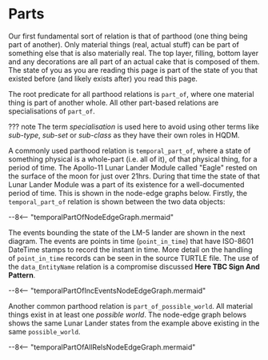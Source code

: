 # Parts

Our first fundamental sort of relation is that of parthood (one thing being part of another).  Only material things (real, actual stuff) can be part of something else that is also materially real.  The top layer, filling, bottom layer and any decorations are all part of an actual cake that is composed of them.  The state of you as you are reading this page is part of the state of you that existed before (and likely exists after) you read this page.

The root predicate for all parthood relations is `part_of`, where one material thing is part of another whole.  All other part-based relations are specialisations of `part_of`.

??? note
    The term *specialisation* is used here to avoid using other terms like _sub-type_, _sub-set_ or _sub-class_ as they have their own roles in HQDM.

A commonly used parthood relation is `temporal_part_of`, where a state of something physical is a whole-part (i.e. all of it), of that physical thing, for a period of time.  The Apollo-11 Lunar Lander Module called "Eagle" rested on the surface of the moon for just over 21hrs.  During that time the state of that Lunar Lander Module was a part of its existence for a well-documented period of time.  This is shown in the node-edge graphs below.  Firstly, the `temporal_part_of` relation is shown between the two data objects:

--8<-- "temporalPartOfNodeEdgeGraph.mermaid"

The events bounding the state of the LM-5 lander are shown in the next diagram.  The events are points in time (`point_in_time`) that have ISO-8601 DateTime stamps to record the instant in time.  More detail on the handling of `point_in_time` records can be seen in the source TURTLE file.  The use of the `data_EntityName` relation is a compromise discussed **Here TBC Sign And Pattern**.

--8<-- "temporalPartOfIncEventsNodeEdgeGraph.mermaid"

Another common parthood relation is `part_of_possible_world`.  All material things exist in at least one _possible world_.  The node-edge graph belows shows the same Lunar Lander states from the example above existing in the same `possible_world`.

--8<-- "temporalPartOfAllRelsNodeEdgeGraph.mermaid"